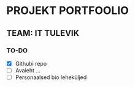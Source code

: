 # PROJEKT PORTFOOLIO

## TEAM: IT TULEVIK

### TO-DO
- [X] Githubi repo
- [ ] Avaleht
...
- [ ] Personaalsed bio leheküljed
